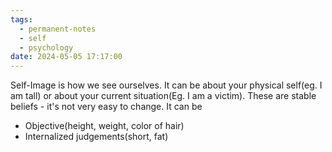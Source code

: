 ```yaml
---
tags:
  - permanent-notes
  - self 
  - psychology 
date: 2024-05-05 17:17:00
---
```


Self-Image is how we see ourselves. It can be about your physical self(eg. I am tall) or about your current situation(Eg. I am a victim). These are stable beliefs - it's not very easy to change. It can be 

- Objective(height, weight, color of hair)
- Internalized judgements(short, fat)